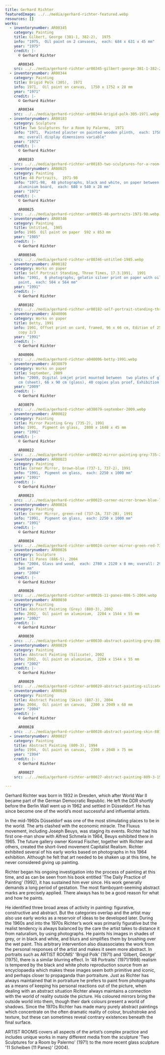 ```yaml
---
title: Gerhard Richter
featuredImage: ../../media/gerhard-richter-featured.webp
resources: []
works:
  - inventorynumber: AR00345
    category: Painting
    title: Gilbert, George (381-1, 382-2),  1975
    info: "1975,  Oil paint on 2 canvases,  each: 684 x 631 x 45 mm"
    year: "1975"
    credit: |-
      © Gerhard Richter

      AR00345
    src: ../../media/gerhard-richter-ar00345-gilbert-george-381-1-382-2-1975.webp
  - inventorynumber: AR00344
    category: Painting
    title: Brigid Polk (305),  1971
    info: 1971,  Oil paint on canvas,  1750 x 1752 x 28 mm
    year: "1971"
    credit: |-
      © Gerhard Richter

      AR00344
    src: ../../media/gerhard-richter-ar00344-brigid-polk-305-1971.webp
  - inventorynumber: AR00183
    category: Sculpture
    title: Two Sculptures for a Room by Palermo,  1971
    info: "1971,  Painted plaster on painted wooden plinth,  each: 1758 x 200 x 257
      mm; overall display dimensions variable"
    year: "1971"
    credit: |-
      © Gerhard Richter

      AR00183
    src: ../../media/gerhard-richter-ar00183-two-sculptures-for-a-room-by-palermo-1971.webp
  - inventorynumber: AR00025
    category: Painting
    title: 48 Portraits,  1971-98
    info: "1971-98,  48 photographs, black and white, on paper between Perspex and
      aluminium board,  each: 688 x 540 x 28 mm"
    year: "1971"
    credit: |-
      © Gerhard Richter

      AR00025
    src: ../../media/gerhard-richter-ar00025-48-portraits-1971-98.webp
  - inventorynumber: AR00346
    category: Painting
    title: Untitled,  1985
    info: 1985  Oil paint on paper  592 x 853 mm
    year: "1985"
    credit: |-
      © Gerhard Richter

      AR000346
    src: ../../media/gerhard-richter-ar00346-untitled-1985.webp
  - inventorynumber: AR00182
    category: Works on paper
    title: Self Portrait Standing, Three Times, 17.3.1991,  1991
    info: "1991,  6 photographs, gelatin silver print on paper with oil
      paint,  each: 504 x 564 mm"
    year: "1991"
    credit: |-
      © Gerhard Richter

      AR00182
    src: ../../media/gerhard-richter-ar00182-self-portrait-standing-three-times-1731991-1991.webp
  - inventorynumber: A040006
    category: Works on paper
    title: Betty, 1991
    info: 1991, Offset print on card, framed, 96 x 66 cm, Edition of 25, Exhibition
      copy 2/3
    year: "1991"
    credit: |-
      © Gerhard Richter

      A040006
    src: ../../media/gerhard-richter-a040006-betty-1991.webp
  - inventorynumber: A038079
    category: Works on paper
    title: September, 2009
    info: "2009, Digital inkjet print mounted between  two plates of glass, 52 x 72
      cm (sheet), 66 x 90 cm (glass), 40 copies plus proof, Exhibition copy, "
    year: "2009"
    credit: |-
      © Gerhard Richter

      A038079
    src: ../../media/gerhard-richter-a038079-september-2009.webp
  - inventorynumber: AR00022
    category: Painting
    title: Mirror Painting Grey (735-2), 1991
    info: 1991,  Pigment on glass,  2800 x 1648 x 45 mm
    year: "1991"
    credit: |-
      © Gerhard Richter

      AR00022
    src: ../../media/gerhard-richter-ar00022-mirror-painting-grey-735-2-1991.webp
  - inventorynumber: AR00023
    category: Painting
    title: Corner Mirror, brown-blue (737-1, 737-2), 1991
    info: "1991,  Pigment on glass,  each: 2250 x 1000 mm"
    year: "1991"
    credit: |-
      © Gerhard Richter

      AR00023
    src: ../../media/gerhard-richter-ar00023-corner-mirror-brown-blue-737-1-737-2-1991.webp
  - inventorynumber: AR00024
    category: Painting
    title: Corner Mirror, green-red (737-2A, 737-2B), 1991
    info: "1991,  Pigment on glass,  each: 2250 x 1000 mm"
    year: "1991"
    credit: |-
      © Gerhard Richter

      AR00024
    src: ../../media/gerhard-richter-ar00024-corner-mirror-green-red-737-2a-737-2b-1991.webp
  - inventorynumber: AR00026
    category: Sculpture
    title: 11 Panes (886-5), 2004
    info: "2004, Glass and wood,  each: 2780 x 2120 x 8 mm; overall: 2900 x 2120 x
      540 mm"
    year: "2004"
    credit: |-
      © Gerhard Richter

      AR00026
    src: ../../media/gerhard-richter-ar00026-11-panes-886-5-2004.webp
  - inventorynumber: AR00030
    category: Painting
    title: Abstract Painting (Grey) (880-3), 2002
    info: 2002,  Oil paint on aluminium,  2204 x 1544 x 55 mm
    year: "2002"
    credit: |-
      © Gerhard Richter

      AR00030
    src: ../../media/gerhard-richter-ar00030-abstract-painting-grey-880-3-2002.webp
  - inventorynumber: AR00029
    category: Painting
    title: Abstract Painting (Silicate), 2002
    info: 2002,  Oil paint on aluminium,  2204 x 1544 x 55 mm
    year: "2002"
    credit: |-
      © Gerhard Richter

      AR00029
    src: ../../media/gerhard-richter-ar00029-abstract-painting-silicate-2002.webp
  - inventorynumber: AR00028
    category: Painting
    title: Abstract Painting (Skin) (887-3), 2004
    info: 2004,  Oil paint on canvas,  2300 x 2049 x 68 mm
    year: "2004"
    credit: |-
      © Gerhard Richter

      AR00028
    src: ../../media/gerhard-richter-ar00028-abstract-painting-skin-887-3-2004.webp
  - inventorynumber: AR00027
    category: Painting
    title: Abstract Painting (809-3), 1994
    info: 1994,  Oil paint on canvas,  2300 x 2048 x 75 mm
    year: "1994"
    credit: |-
      © Gerhard Richter

      AR00027
    src: ../../media/gerhard-richter-ar00027-abstract-painting-809-3-1994.webp

---
```


Gerhard Richter was born in 1932 in Dresden, which after World War II became part of the German Democratic Republic. He left the DDR shortly before the Berlin Wall went up in 1962 and settled in Düsseldorf. He has since become one of the world’s most successful and influential artists.

In the mid-1960s Düsseldorf was one of the most stimulating places to be in the world. The arts clashed with the economic miracle. The Fluxus movement, including Joseph Beuys, was staging its events. Richter had his first one-man show with Alfred Schmela in 1964, Beuys exhibited there in 1965. The future gallery owner Konrad Fischer, together with Richter and others, created the short-lived movement Capitalist Realism. Richter exhibited several of his early works based on photographs in his 1964 exhibition. Although he felt that art needed to be shaken up at this time, he never considered giving up painting.

Richter began his ongoing investigation into the process of painting at this time, and as can be seen from his book entitled 'The Daily Practice of Painting' (1992), it has sustained him ever since. His work generally demands a long period of gestation. The most flamboyant-seeming abstract marks are precisely applied. There always has to be a good reason for what and how he paints.

He identified three broad areas of activity in painting: figurative, constructive and abstract. But the categories overlap and the artist may also use early works as a reservoir of ideas to be developed later. During the 1960s and into the 1970s Richter’s work was primarily figurative but the realist tendency is always balanced by the care the artist takes to distance it from naturalism, by using photographs. He paints his images in shades of grey, or in black and white, and blurs and simplifies them by brushing over the wet paint. This arbitrary intervention also disassociates the work from the personal responses of the artist and makes it seem more abstract. In portraits such as ARTIST ROOMS' 'Brigid Polk' (1971) and 'Gilbert, George' (1975), there is a similar blurring effect. In '48 Portraits' (1971/1998) realism is tempered by the black and white photo reproduction source from an encyclopaedia which makes these images seem both primitive and iconic, and perhaps closer to propaganda than portraiture. Just as Richter has always maintained that in portraiture he prefers to paint from photographs as a means of keeping his personal reactions out of the picture, when dealing with an abstract situation Richter always maintains a connection with the world of reality outside the picture. His coloured mirrors bring the outside world into them, though their dark colours present a world of shadows. Since the 1970s Richter has made many purely abstract paintings which concentrate on the often dramatic reality of colour, brushstroke and texture, but these can sometimes reveal contrary existences beneath the final surface.

ARTIST ROOMS covers all aspects of the artist’s complex practice and includes unique works in many different media from the sculpture 'Two Sculptures for a Room by Palermo' (1971) to the more recent glass sculpture '11 Scheiben (11 Panes)' (2004).